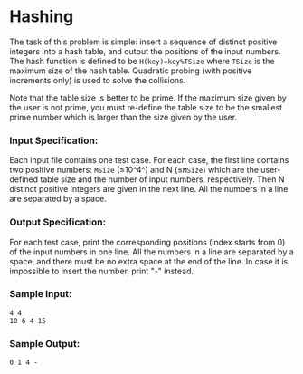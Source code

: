 # Hashing
The task of this problem is simple: insert a sequence of distinct positive integers into a hash table, and output the positions of the input numbers. The hash function is defined to be `H(key)=key%TSize` where `TSize` is the maximum size of the hash table. Quadratic probing (with positive increments only) is used to solve the collisions.

Note that the table size is better to be prime. If the maximum size given by the user is not prime, you must re-define the table size to be the smallest prime number which is larger than the size given by the user.

### Input Specification:
Each input file contains one test case. For each case, the first line contains two positive numbers: `MSize` (≤10^4^) and N (≤`MSize`) which are the user-defined table size and the number of input numbers, respectively. Then N distinct positive integers are given in the next line. All the numbers in a line are separated by a space.

### Output Specification:
For each test case, print the corresponding positions (index starts from 0) of the input numbers in one line. All the numbers in a line are separated by a space, and there must be no extra space at the end of the line. In case it is impossible to insert the number, print "-" instead.

### Sample Input:
```
4 4
10 6 4 15
```
### Sample Output:
```
0 1 4 -
```